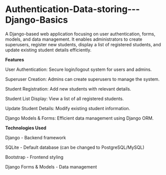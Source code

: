 # Authentication-Data-storing---Django-Basics
A Django-based web application focusing on user authentication, forms, models, and data management. It enables administrators to create superusers, register new students, display a list of registered students, and update existing student details efficiently.

**Features**

User Authentication: Secure login/logout system for users and admins.

Superuser Creation: Admins can create superusers to manage the system.

Student Registration: Add new students with relevant details.

Student List Display: View a list of all registered students.

Update Student Details: Modify existing student information.

Django Models & Forms: Efficient data management using Django ORM.



**Technologies Used**

Django - Backend framework

SQLite - Default database (can be changed to PostgreSQL/MySQL)

Bootstrap - Frontend styling

Django Forms & Models - Data management

